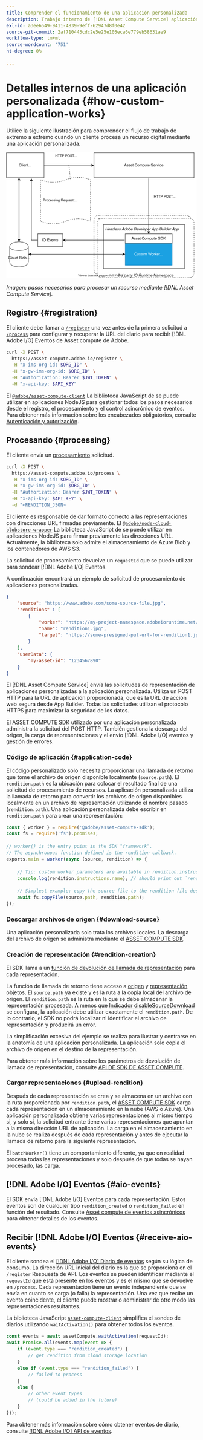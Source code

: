 ```yaml
---
title: Comprender el funcionamiento de una aplicación personalizada
description: Trabajo interno de [!DNL Asset Compute Service] aplicación personalizada para comprender mejor cómo funciona.
exl-id: a3ee6549-9411-4839-9eff-62947d8f0e42
source-git-commit: 2af710443cdc2e5e25e105eca6e779eb58631ae9
workflow-type: tm+mt
source-wordcount: '751'
ht-degree: 0%

---
```


# Detalles internos de una aplicación personalizada {#how-custom-application-works}

Utilice la siguiente ilustración para comprender el flujo de trabajo de extremo a extremo cuando un cliente procesa un recurso digital mediante una aplicación personalizada.

![Flujo de trabajo de aplicaciones personalizadas](assets/customworker.svg)

*Imagen: pasos necesarios para procesar un recurso mediante [!DNL Asset Compute Service].*

## Registro {#registration}

El cliente debe llamar a [`/register`](api.md#register) una vez antes de la primera solicitud a [`/process`](api.md#process-request) para configurar y recuperar la URL del diario para recibir [!DNL Adobe I/O] Eventos de Asset compute de Adobe.

```sh
curl -X POST \
  https://asset-compute.adobe.io/register \
  -H "x-ims-org-id: $ORG_ID" \
  -H "x-gw-ims-org-id: $ORG_ID" \
  -H "Authorization: Bearer $JWT_TOKEN" \
  -H "x-api-key: $API_KEY"
```

El [`@adobe/asset-compute-client`](https://github.com/adobe/asset-compute-client#usage) La biblioteca JavaScript de se puede utilizar en aplicaciones NodeJS para gestionar todos los pasos necesarios desde el registro, el procesamiento y el control asincrónico de eventos. Para obtener más información sobre los encabezados obligatorios, consulte [Autenticación y autorización](api.md).

## Procesando {#processing}

El cliente envía un [procesamiento](api.md#process-request) solicitud.

```sh
curl -X POST \
  https://asset-compute.adobe.io/process \
  -H "x-ims-org-id: $ORG_ID" \
  -H "x-gw-ims-org-id: $ORG_ID" \
  -H "Authorization: Bearer $JWT_TOKEN" \
  -H "x-api-key: $API_KEY" \
  -d "<RENDITION_JSON>
```

El cliente es responsable de dar formato correcto a las representaciones con direcciones URL firmadas previamente. El [`@adobe/node-cloud-blobstore-wrapper`](https://github.com/adobe/node-cloud-blobstore-wrapper#presigned-urls) La biblioteca JavaScript de se puede utilizar en aplicaciones NodeJS para firmar previamente las direcciones URL. Actualmente, la biblioteca solo admite el almacenamiento de Azure Blob y los contenedores de AWS S3.

La solicitud de procesamiento devuelve un `requestId` que se puede utilizar para sondear [!DNL Adobe I/O] Eventos.

A continuación encontrará un ejemplo de solicitud de procesamiento de aplicaciones personalizadas.

```json
{
    "source": "https://www.adobe.com/some-source-file.jpg",
    "renditions" : [
        {
            "worker": "https://my-project-namespace.adobeioruntime.net/api/v1/web/my-namespace-version/my-worker",
            "name": "rendition1.jpg",
            "target": "https://some-presigned-put-url-for-rendition1.jpg",
        }
    ],
    "userData": {
        "my-asset-id": "1234567890"
    }
}
```

El [!DNL Asset Compute Service] envía las solicitudes de representación de aplicaciones personalizadas a la aplicación personalizada. Utiliza un POST HTTP para la URL de aplicación proporcionada, que es la URL de acción web segura desde App Builder. Todas las solicitudes utilizan el protocolo HTTPS para maximizar la seguridad de los datos.

El [ASSET COMPUTE SDK](https://github.com/adobe/asset-compute-sdk#adobe-asset-compute-worker-sdk) utilizado por una aplicación personalizada administra la solicitud del POST HTTP. También gestiona la descarga del origen, la carga de representaciones y el envío [!DNL Adobe I/O] eventos y gestión de errores.

<!-- TBD: Add the application diagram. -->

### Código de aplicación {#application-code}

El código personalizado solo necesita proporcionar una llamada de retorno que tome el archivo de origen disponible localmente (`source.path`). El `rendition.path` es la ubicación para colocar el resultado final de una solicitud de procesamiento de recursos. La aplicación personalizada utiliza la llamada de retorno para convertir los archivos de origen disponibles localmente en un archivo de representación utilizando el nombre pasado (`rendition.path`). Una aplicación personalizada debe escribir en `rendition.path` para crear una representación:

```javascript
const { worker } = require('@adobe/asset-compute-sdk');
const fs = require('fs').promises;

// worker() is the entry point in the SDK "framework".
// The asynchronous function defined is the rendition callback.
exports.main = worker(async (source, rendition) => {

    // Tip: custom worker parameters are available in rendition.instructions.
    console.log(rendition.instructions.name); // should print out `rendition.jpg`.

    // Simplest example: copy the source file to the rendition file destination so as to transfer the asset as is without processing.
    await fs.copyFile(source.path, rendition.path);
});
```

### Descargar archivos de origen {#download-source}

Una aplicación personalizada solo trata los archivos locales. La descarga del archivo de origen se administra mediante el [ASSET COMPUTE SDK](https://github.com/adobe/asset-compute-sdk#adobe-asset-compute-worker-sdk).

### Creación de representación {#rendition-creation}

El SDK llama a un [función de devolución de llamada de representación](https://github.com/adobe/asset-compute-sdk#rendition-callback-for-worker-required) para cada representación.

La función de llamada de retorno tiene acceso a [origen](https://github.com/adobe/asset-compute-sdk#source) y [representación](https://github.com/adobe/asset-compute-sdk#rendition) objetos. El `source.path` ya existe y es la ruta a la copia local del archivo de origen. El `rendition.path` es la ruta en la que se debe almacenar la representación procesada. A menos que [Indicador disableSourceDownload](https://github.com/adobe/asset-compute-sdk#worker-options-optional) se configura, la aplicación debe utilizar exactamente el `rendition.path`. De lo contrario, el SDK no podrá localizar ni identificar el archivo de representación y producirá un error.

La simplificación excesiva del ejemplo se realiza para ilustrar y centrarse en la anatomía de una aplicación personalizada. La aplicación solo copia el archivo de origen en el destino de la representación.

Para obtener más información sobre los parámetros de devolución de llamada de representación, consulte [API DE SDK DE ASSET COMPUTE](https://github.com/adobe/asset-compute-sdk#api-details).

### Cargar representaciones {#upload-rendition}

Después de cada representación se crea y se almacena en un archivo con la ruta proporcionada por `rendition.path`, el [ASSET COMPUTE SDK](https://github.com/adobe/asset-compute-sdk#adobe-asset-compute-worker-sdk) carga cada representación en un almacenamiento en la nube (AWS o Azure). Una aplicación personalizada obtiene varias representaciones al mismo tiempo si, y solo si, la solicitud entrante tiene varias representaciones que apuntan a la misma dirección URL de aplicación. La carga en el almacenamiento en la nube se realiza después de cada representación y antes de ejecutar la llamada de retorno para la siguiente representación.

El `batchWorker()` tiene un comportamiento diferente, ya que en realidad procesa todas las representaciones y solo después de que todas se hayan procesado, las carga.

## [!DNL Adobe I/O] Eventos {#aio-events}

El SDK envía [!DNL Adobe I/O] Eventos para cada representación. Estos eventos son de cualquier tipo `rendition_created` o `rendition_failed` en función del resultado. Consulte [Asset compute de eventos asincrónicos](api.md#asynchronous-events) para obtener detalles de los eventos.

## Recibir [!DNL Adobe I/O] Eventos {#receive-aio-events}

El cliente sondea el [[!DNL Adobe I/O] Diario de eventos](https://www.adobe.io/apis/experienceplatform/events/ioeventsapi.html#/Journaling) según su lógica de consumo. La dirección URL inicial del diario es la que se proporciona en el `/register` Respuesta de API. Los eventos se pueden identificar mediante el `requestId` que está presente en los eventos y es el mismo que se devuelve en `/process`. Cada representación tiene un evento independiente que se envía en cuanto se carga (o falla) la representación. Una vez que recibe un evento coincidente, el cliente puede mostrar o administrar de otro modo las representaciones resultantes.

La biblioteca JavaScript [`asset-compute-client`](https://github.com/adobe/asset-compute-client#usage) simplifica el sondeo de diarios utilizando `waitActivation()` para obtener todos los eventos.

```javascript
const events = await assetCompute.waitActivation(requestId);
await Promise.all(events.map(event => {
    if (event.type === "rendition_created") {
        // get rendition from cloud storage location
    }
    else if (event.type === "rendition_failed") {
        // failed to process
    }
    else {
        // other event types
        // (could be added in the future)
    }
}));
```

Para obtener más información sobre cómo obtener eventos de diario, consulte [[!DNL Adobe I/O] API de eventos](https://www.adobe.io/apis/experienceplatform/events/ioeventsapi.html#!adobedocs/adobeio-events/master/events-api-reference.yaml).

<!-- TBD:
* Illustration of the controls/data flow.
* Basic overview, in text and not code, of how an application works.
-->
